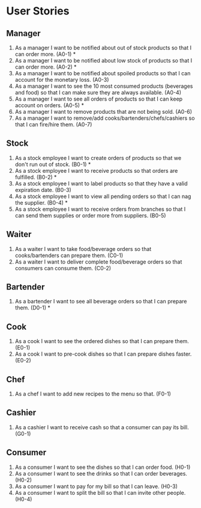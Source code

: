 # User Stories

## Manager
1. As a manager I want to be notified about out of stock products so that I can order more. (A0-1) *
2. As a manager I want to be notified about low stock of products so that I can order more. (A0-2) *
3. As a manager I want to be notified about spoiled products so that I can account for the monetary loss. (A0-3)
4. As a manager I want to see the 10 most consumed products (beverages and food) so that I can make sure they are always available. (A0-4)
5. As a manager I want to see all orders of products so that I can keep account on orders. (A0-5) *
6. As a manager I want to remove products that are not being sold. (A0-6)
7. As a manager I want to remove/add cooks/bartenders/chefs/cashiers so that I can fire/hire them. (A0-7)

## Stock
1. As a stock employee I want to create orders of products so that we don't run out of stock. (B0-1) *
2. As a stock employee I want to receive products so that orders are fulfilled. (B0-2) *
3. As a stock employee I want to label products so that they have a valid expiration date. (B0-3)
4. As a stock employee I want to view all pending orders so that I can nag the supplier. (B0-4) *
5. As a stock employee I want to receive orders from branches so that I can send them supplies or order more from suppliers. (B0-5)


## Waiter
1. As a waiter I want to take food/beverage orders so that cooks/bartenders can prepare them. (C0-1)
2. As a waiter I want to deliver complete food/beverage orders so that consumers can consume them. (C0-2)


## Bartender
1. As a bartender I want to see all beverage orders so that I can prepare them. (D0-1) *


## Cook
1. As a cook I want to see the ordered dishes so that I can prepare them. (E0-1)
2. As a cook I want to pre-cook dishes so that I can prepare dishes faster. (E0-2)


## Chef
1. As a chef I want to add new recipes to the menu so that. (F0-1)


## Cashier
1. As a cashier I want to receive cash so that a consumer can pay its bill. (G0-1)


## Consumer
1. As a consumer I want to see the dishes so that I can order food. (H0-1)
2. As a consumer I want to see the drinks so that I can order beverages. (H0-2)
3. As a consumer I want to pay for my bill so that I can leave. (H0-3)
4. As a consumer I want to split the bill so that I can invite other people. (H0-4)
